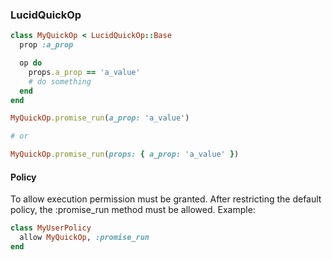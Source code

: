 ### LucidQuickOp

```ruby
class MyQuickOp < LucidQuickOp::Base
  prop :a_prop

  op do
    props.a_prop == 'a_value'
    # do something
  end
end

MyQuickOp.promise_run(a_prop: 'a_value')

# or

MyQuickOp.promise_run(props: { a_prop: 'a_value' })
```
#### Policy

To allow execution permission must be granted. After restricting the default policy, the :promise_run method must be allowed. Example:

```ruby
class MyUserPolicy
  allow MyQuickOp, :promise_run
end
```

